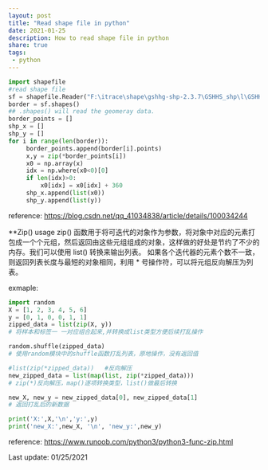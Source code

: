 ```yaml
---
layout: post
title: "Read shape file in python"
date: 2021-01-25
description: How to read shape file in python
share: true
tags:
 - python
---
```


```python
import shapefile 
#read shape file
sf = shapefile.Reader("F:\itrace\shape\gshhg-shp-2.3.7\GSHHS_shp\l\GSHHS_l_L1.shp")
border = sf.shapes()
## .shapes() will read the geomeray data.
border_points = []
shp_x = []
shp_y = []
for i in range(len(border)):
     border_points.append(border[i].points)
     x,y = zip(*border_points[i])
     x0 = np.array(x)
     idx = np.where(x0<0)[0]
     if len(idx)>0:
         x0[idx] = x0[idx] + 360
     shp_x.append(list(x0))
     shp_y.append(list(y))
```     

reference:
<https://blog.csdn.net/qq_41034838/article/details/100034244>


**Zip() usage
zip() 函数用于将可迭代的对象作为参数，将对象中对应的元素打包成一个个元组，然后返回由这些元组组成的对象，这样做的好处是节约了不少的内存。我们可以使用 list() 转换来输出列表。
如果各个迭代器的元素个数不一致，则返回列表长度与最短的对象相同，利用 * 号操作符，可以将元组反向解压为列表。

exmaple:
```python
import random
X = [1, 2, 3, 4, 5, 6]
y = [0, 1, 0, 0, 1, 1]
zipped_data = list(zip(X, y))  
# 将样本和标签一 一对应组合起来,并转换成list类型方便后续打乱操作

random.shuffle(zipped_data)  
# 使用random模块中的shuffle函数打乱列表，原地操作，没有返回值

#list(zip(*zipped_data))   #反向解压
new_zipped_data = list(map(list, zip(*zipped_data)))  
# zip(*)反向解压，map()逐项转换类型，list()做最后转换

new_X, new_y = new_zipped_data[0], new_zipped_data[1]  
# 返回打乱后的新数据

print('X:',X,'\n','y:',y)
print('new_X:',new_X, '\n', 'new_y:',new_y)
```

reference:
<https://www.runoob.com/python3/python3-func-zip.html>

Last update: 01/25/2021
